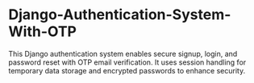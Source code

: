 # Django-Authentication-System-With-OTP
This Django authentication system enables secure signup, login, and password reset with OTP email verification. It uses session handling for temporary data storage and encrypted passwords to enhance security.
